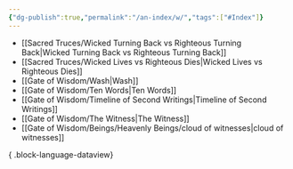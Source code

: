 ```yaml
---
{"dg-publish":true,"permalink":"/an-index/w/","tags":["#Index"]}
---
```



- [[Sacred Truces/Wicked Turning Back vs Righteous Turning Back\|Wicked Turning Back vs Righteous Turning Back]]
- [[Sacred Truces/Wicked Lives vs Righteous Dies\|Wicked Lives vs Righteous Dies]]
- [[Gate of Wisdom/Wash\|Wash]]
- [[Gate of Wisdom/Ten Words\|Ten Words]]
- [[Gate of Wisdom/Timeline of Second Writings\|Timeline of Second Writings]]
- [[Gate of Wisdom/The Witness\|The Witness]]
- [[Gate of Wisdom/Beings/Heavenly Beings/cloud of witnesses\|cloud of witnesses]]

{ .block-language-dataview}